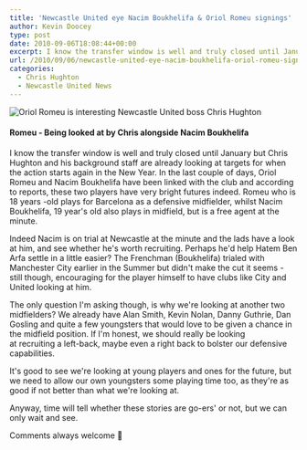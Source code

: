 ```yaml
---
title: 'Newcastle United eye Nacim Boukhelifa & Oriol Romeu signings'
author: Kevin Doocey
type: post
date: 2010-09-06T18:08:44+00:00
excerpt: I know the transfer window is well and truly closed until January but Chris Hughton and his background staff are already looking..
url: /2010/09/06/newcastle-united-eye-nacim-boukhelifa-oriol-romeu-signings/
categories:
  - Chris Hughton
  - Newcastle United News
---
```


![Oriol Romeu is interesting Newcastle United boss Chris Hughton](https://www.nufcblog.com/wp-content/uploads/2010/09/oriol-romeu.jpg "Oriol Romeu")

#### Romeu - Being looked at by Chris alongside Nacim Boukhelifa

I know the transfer window is well and truly closed until January but Chris Hughton and his background staff are already looking at targets for when the action starts again in the New Year. In the last couple of days, Oriol Romeu and Nacim Boukhelifa have been linked with the club and according to reports, these two players have very bright futures indeed. Romeu who is 18 years -old plays for Barcelona as a defensive midfielder, whilst Nacim Boukhelifa, 19 year's old also plays in midfield, but is a free agent at the minute.

Indeed Nacim is on trial at Newcastle at the minute and the lads have a look at him, and see whether he's worth recruiting. Perhaps he'd help Hatem Ben Arfa settle in a little easier? The Frenchman (Boukhelifa) trialed with Manchester City earlier in the Summer but didn't make the cut it seems - still though, encouraging for the player himself to have clubs like City and United looking at him.

The only question I'm asking though, is why we're looking at another two midfielders? We already have Alan Smith, Kevin Nolan, Danny Guthrie, Dan Gosling and quite a few youngsters that would love to be given a chance in the midfield position. If I'm honest, we should really be looking at recruiting a left-back, maybe even a right back to bolster our defensive capabilities.

It's good to see we're looking at young players and ones for the future, but we need to allow our own youngsters some playing time too, as they're as good if not better than what we're looking at.

Anyway, time will tell whether these stories are go-ers' or not, but we can only wait and see.

Comments always welcome 🙂
